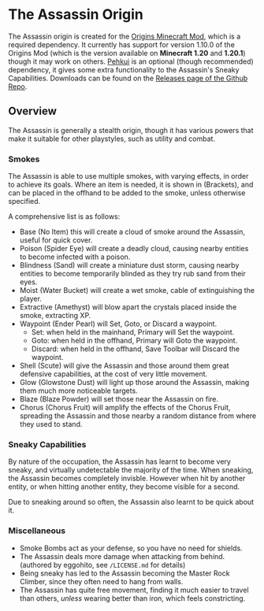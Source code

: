 # The Assassin Origin
The Assassin origin is created for the [Origins Minecraft Mod](https://modrinth.com/mod/origins), which is a required dependency. It currently has support for version 1.10.0 of the Origins Mod (which is the version available on **Minecraft 1.20** and **1.20.1**) though it may work on others.
[Pehkui](https://modrinth.com/mod/pehkui) is an optional (though recommended) dependency, it gives some extra functionality to the Assassin's Sneaky Capabilities.
Downloads can be found on the [Releases page of the Github Repo](https://github.com/imaradio/assassin-origin/releases).

## Overview
The Assassin is generally a stealth origin, though it has various powers that make it suitable for other playstyles, such as utility and combat.

### Smokes
The Assassin is able to use multiple smokes, with varying effects, in order to achieve its goals. Where an item is needed, it is shown in (Brackets), and can be placed in the offhand to be added to the smoke, unless otherwise specified.

A comprehensive list is as follows:
- Base (No Item) this will create a cloud of smoke around the Assassin, useful for quick cover.
- Poison (Spider Eye) will create a deadly cloud, causing nearby entities to become infected with a poison.
- Blindness (Sand) will create a miniature dust storm, causing nearby entities to become temporarily blinded as they try rub sand from their eyes.
- Moist (Water Bucket) will create a wet smoke, cable of extinguishing the player.
- Extractive (Amethyst) will blow apart the crystals placed inside the smoke, extracting XP.
- Waypoint (Ender Pearl) will Set, Goto, or Discard a waypoint.
	- Set: when held in the mainhand, Primary will Set the waypoint.
	- Goto: when held in the offhand, Primary will Goto the waypoint.
	- Discard: when held in the offhand, Save Toolbar will Discard the waypoint.
- Shell (Scute) will give the Assassin and those around them great defensive capabilities, at the cost of very little movement.
- Glow (Glowstone Dust) will light up those around the Assassin, making them much more noticeable targets.
- Blaze (Blaze Powder) will set those near the Assassin on fire.
- Chorus (Chorus Fruit) will amplify the effects of the Chorus Fruit, spreading the Assassin and those nearby a random distance from where they used to stand.

### Sneaky Capabilities
By nature of the occupation, the Assassin has learnt to become very sneaky, and virtually undetectable the majority of the time.
When sneaking, the Assassin becomes completely invisble. However when hit by another entity, or when hitting another entity, they become visible for a second.

Due to sneaking around so often, the Assassin also learnt to be quick about it.

### Miscellaneous
- Smoke Bombs act as your defense, so you have no need for shields.
- The Assassin deals more damage when attacking from behind. (authored by eggohito, see `/LICENSE.md` for details)
- Being sneaky has led to the Assassin becoming the Master Rock Climber, since they often need to hang from walls.
- The Assassin has quite free movement, finding it much easier to travel than others, _unless_ wearing better than iron, which feels constricting.
